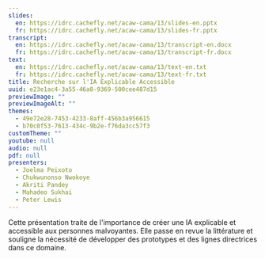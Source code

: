 ```yaml
---
slides:
  en: https://idrc.cachefly.net/acaw-cama/13/slides-en.pptx
  fr: https://idrc.cachefly.net/acaw-cama/13/slides-fr.pptx
transcript:
  en: https://idrc.cachefly.net/acaw-cama/13/transcript-en.docx
  fr: https://idrc.cachefly.net/acaw-cama/13/transcript-fr.docx
text:
  en: https://idrc.cachefly.net/acaw-cama/13/text-en.txt
  fr: https://idrc.cachefly.net/acaw-cama/13/text-fr.txt
title: Recherche sur l'IA Explicable Accessible
uuid: e23e1ac4-3a55-46a8-9369-500cee487d15
previewImage: ""
previewImageAlt: ""
themes:
  - 49e72e28-7453-4233-8aff-456b3a956615
  - b70c8f53-7613-434c-9b2e-f76da3cc57f3
customTheme: ""
youtube: null
audio: null
pdf: null
presenters:
  - Joelma Peixoto
  - Chukwunonso Nwokoye
  - Akriti Pandey
  - Mahadeo Sukhai
  - Peter Lewis
---
```

Cette présentation traite de l'importance de créer une IA explicable et accessible aux personnes malvoyantes. Elle passe en revue la littérature et souligne la nécessité de développer des prototypes et des lignes directrices dans ce domaine.
